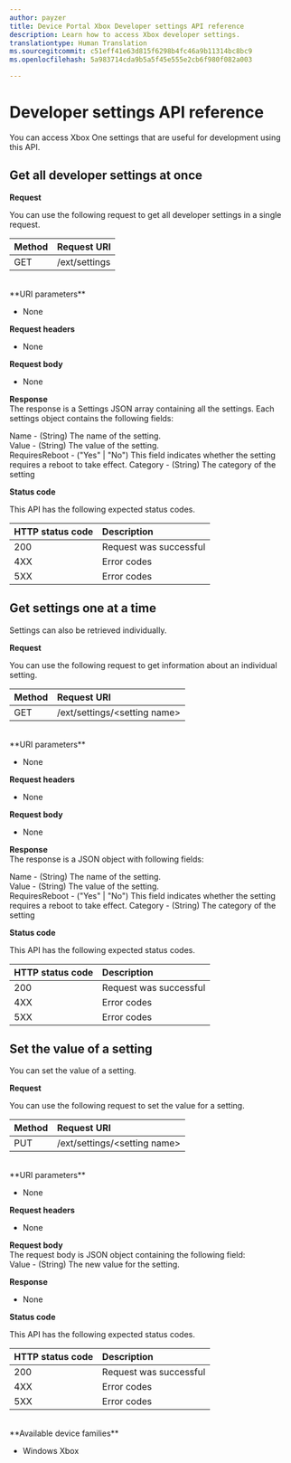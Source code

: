 ```yaml
---
author: payzer
title: Device Portal Xbox Developer settings API reference
description: Learn how to access Xbox developer settings.
translationtype: Human Translation
ms.sourcegitcommit: c51eff41e63d815f6298b4fc46a9b11314bc8bc9
ms.openlocfilehash: 5a983714cda9b5a5f45e555e2cb6f980f082a003

---
```


# Developer settings API reference   
You can access Xbox One settings that are useful for development using this API.

## Get all developer settings at once

**Request**

You can use the following request to get all developer settings in a single request.

Method      | Request URI
:------     | :-----
GET | /ext/settings
<br />
**URI parameters**

- None

**Request headers**

- None

**Request body**

- None

**Response**   
The response is a Settings JSON array containing all the settings. Each settings object contains the following fields:   

Name - (String) The name of the setting.   
Value - (String) The value of the setting.   
RequiresReboot - ("Yes" | "No") This field indicates whether the setting requires a reboot to take effect.
Category - (String) The category of the setting

**Status code**

This API has the following expected status codes.

HTTP status code      | Description
:------     | :-----
200 | Request was successful
4XX | Error codes
5XX | Error codes

## Get settings one at a time
Settings can also be retrieved individually.

**Request**

You can use the following request to get information about an individual setting.

Method      | Request URI
:------     | :-----
GET | /ext/settings/\<setting name\>
<br />
**URI parameters**

- None

**Request headers**

- None

**Request body**

- None

**Response**   
The response is a JSON object with following fields:   

Name - (String) The name of the setting.   
Value - (String) The value of the setting.   
RequiresReboot - ("Yes" | "No") This field indicates whether the setting requires a reboot to take effect.
Category - (String) The category of the setting

**Status code**

This API has the following expected status codes.

HTTP status code      | Description
:------     | :-----
200 | Request was successful
4XX | Error codes
5XX | Error codes

## Set the value of a setting
You can set the value of a setting.

**Request**

You can use the following request to set the value for a setting.

Method      | Request URI
:------     | :-----
PUT | /ext/settings/\<setting name\>
<br />
**URI parameters**

- None

**Request headers**

- None

**Request body**   
The request body is JSON object containing the following field:   
Value - (String) The new value for the setting.

**Response**   

- None

**Status code**

This API has the following expected status codes.

HTTP status code      | Description
:------     | :-----
200 | Request was successful
4XX | Error codes
5XX | Error codes

<br />
**Available device families**

* Windows Xbox




<!--HONumber=Aug16_HO3-->


